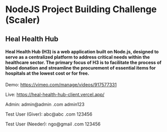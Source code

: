 # NodeJS Project Building Challenge (Scaler)

## Heal Health Hub
#### Heal Health Hub (H3) is a web application built on Node.js, designed to serve as a centralized platform to address critical needs within the healthcare sector. The primary focus of H3 is to facilitate the process of blood donation and streamline the procurement of essential items for hospitals at the lowest cost or for free.

Demo:
https://vimeo.com/manage/videos/917577331

Live:
https://heal-health-hub-client.vercel.app/

Admin:
admin@admin .com
admin123

Test User (Giver):
abc@abc .com
123456

Test User (Needer):
ngo@gmail .com
123456
